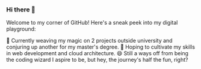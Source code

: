 ### Hi there 👋

Welcome to my corner of GitHub! Here's a sneak peek into my digital playground:

🔭 Currently weaving my magic on 2 projects outside university and conjuring up another for my master's degree.
🌱 Hoping to cultivate my skills in web development and cloud architecture.
😄 Still a ways off from being the coding wizard I aspire to be, but hey, the journey's half the fun, right?

<!--
**patrickraullang/patrickraullang** is a ✨ _special_ ✨ repository because its `README.md` (this file) appears on your GitHub profile.

Here are some ideas to get you started:

- 🔭 I’m currently working on ...
- 🌱 I’m currently learning ...
- 👯 I’m looking to collaborate on ...
- 🤔 I’m looking for help with ...
- 💬 Ask me about ...
- 📫 How to reach me: ...
- 😄 Pronouns: ...
- ⚡ Fun fact: ...
-->
